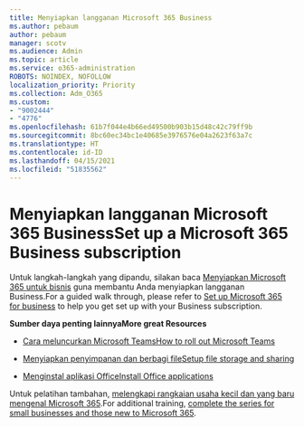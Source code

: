 ```yaml
---
title: Menyiapkan langganan Microsoft 365 Business
ms.author: pebaum
author: pebaum
manager: scotv
ms.audience: Admin
ms.topic: article
ms.service: o365-administration
ROBOTS: NOINDEX, NOFOLLOW
localization_priority: Priority
ms.collection: Adm_O365
ms.custom:
- "9002444"
- "4776"
ms.openlocfilehash: 61b7f044e4b66ed49500b903b15d48c42c79ff9b
ms.sourcegitcommit: 8bc60ec34bc1e40685e3976576e04a2623f63a7c
ms.translationtype: HT
ms.contentlocale: id-ID
ms.lasthandoff: 04/15/2021
ms.locfileid: "51835562"
---
```

# <a name="set-up-a-microsoft-365-business-subscription"></a><span data-ttu-id="bee89-102">Menyiapkan langganan Microsoft 365 Business</span><span class="sxs-lookup"><span data-stu-id="bee89-102">Set up a Microsoft 365 Business subscription</span></span>

<span data-ttu-id="bee89-103">Untuk langkah-langkah yang dipandu, silakan baca [Menyiapkan Microsoft 365 untuk bisnis](https://docs.microsoft.com/microsoft-365/admin/setup/setup?view=o365-worldwide) guna membantu Anda menyiapkan langganan Business.</span><span class="sxs-lookup"><span data-stu-id="bee89-103">For a guided walk through, please refer to [Set up Microsoft 365 for business](https://docs.microsoft.com/microsoft-365/admin/setup/setup?view=o365-worldwide) to help you get set up with your Business subscription.</span></span> 

<span data-ttu-id="bee89-104">**Sumber daya penting lainnya**</span><span class="sxs-lookup"><span data-stu-id="bee89-104">**More great Resources**</span></span>

- [<span data-ttu-id="bee89-105">Cara meluncurkan Microsoft Teams</span><span class="sxs-lookup"><span data-stu-id="bee89-105">How to roll out Microsoft Teams</span></span>](https://docs.microsoft.com/microsoftteams/how-to-roll-out-teams?toc=%2Foffice365%2Fadmin%2Ftoc.json&bc=%2Foffice365%2Fadmin%2Fbreadcrumb%2Ftoc.json&view=o365-worldwide)

- [<span data-ttu-id="bee89-106">Menyiapkan penyimpanan dan berbagi file</span><span class="sxs-lookup"><span data-stu-id="bee89-106">Setup file storage and sharing</span></span>](https://docs.microsoft.com/microsoft-365/admin/setup/set-up-file-storage-and-sharing?view=o365-worldwide)

- [<span data-ttu-id="bee89-107">Menginstal aplikasi Office</span><span class="sxs-lookup"><span data-stu-id="bee89-107">Install Office applications</span></span>](https://docs.microsoft.com/microsoft-365/admin/setup/install-applications?view=o365-worldwide)

<span data-ttu-id="bee89-108">Untuk pelatihan tambahan, [melengkapi rangkaian usaha kecil dan yang baru mengenal Microsoft 365](https://support.office.com/article/set-up-your-small-business-6ab4bbcd-79cf-4000-a0bd-d42ce4d12816).</span><span class="sxs-lookup"><span data-stu-id="bee89-108">For additional training, [complete the series for small businesses and those new to Microsoft 365](https://support.office.com/article/set-up-your-small-business-6ab4bbcd-79cf-4000-a0bd-d42ce4d12816).</span></span>
